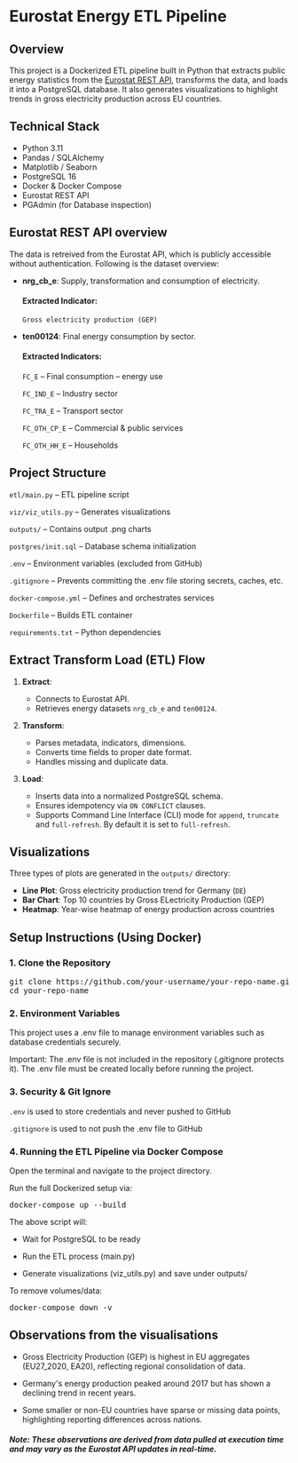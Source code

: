 # Eurostat Energy ETL Pipeline

## Overview

This project is a Dockerized ETL pipeline built in Python that extracts public energy statistics from the [Eurostat REST API](https://ec.europa.eu/eurostat/web/main/home), transforms the data, and loads it into a PostgreSQL database. It also generates visualizations to highlight trends in gross electricity production across EU countries.


## Technical Stack
- Python 3.11
- Pandas / SQLAlchemy
- Matplotlib / Seaborn
- PostgreSQL 16
- Docker & Docker Compose
- Eurostat REST API
- PGAdmin (for Database inspection)


## Eurostat REST API overview
The data is retreived from the Eurostat API, which is publicly accessible without authentication.
Following is the dataset overview:
- **nrg_cb_e**: Supply, transformation and consumption of electricity.
     #### Extracted Indicator:
     `Gross electricity production (GEP)`
- **ten00124**: Final energy consumption by sector.
     #### Extracted Indicators:
     `FC_E` – Final consumption – energy use
  
     `FC_IND_E` – Industry sector
  
     `FC_TRA_E` – Transport sector
  
     `FC_OTH_CP_E` – Commercial & public services
  
     `FC_OTH_HH_E` – Households


## Project Structure
`etl/main.py` – ETL pipeline script

`viz/viz_utils.py` – Generates visualizations

`outputs/` – Contains output .png charts

`postgres/init.sql` – Database schema initialization

`.env` – Environment variables (excluded from GitHub)

`.gitignore` – Prevents committing the .env file storing secrets, caches, etc.

`docker-compose.yml` – Defines and orchestrates services

`Dockerfile` – Builds ETL container

`requirements.txt` – Python dependencies


## Extract Transform Load (ETL) Flow

1. **Extract**:
   - Connects to Eurostat API.
   - Retrieves energy datasets `nrg_cb_e` and `ten00124`.

2. **Transform**:
   - Parses metadata, indicators, dimensions.
   - Converts time fields to proper date format.
   - Handles missing and duplicate data.

3. **Load**:
   - Inserts data into a normalized PostgreSQL schema.
   - Ensures idempotency via `ON CONFLICT` clauses.
   - Supports Command Line Interface (CLI) mode for `append`, `truncate` and `full-refresh`. By default it is set to `full-refresh`. 


## Visualizations

Three types of plots are generated in the `outputs/` directory:

- **Line Plot**: Gross electricity production trend for Germany (`DE`)
- **Bar Chart**: Top 10 countries by Gross ELectricity Production (GEP)
- **Heatmap**: Year-wise heatmap of energy production across countries


## Setup Instructions (Using Docker)

### 1. Clone the Repository
<pre>
git clone https://github.com/your-username/your-repo-name.git
cd your-repo-name
</pre>

### 2. Environment Variables

This project uses a .env file to manage environment variables such as database credentials securely.

Important: The .env file is not included in the repository (.gitignore protects it). The .env file must be created locally before running the project.

### 3. Security & Git Ignore

`.env` is used to store credentials and never pushed to GitHub

`.gitignore` is used to not push the .env file to GitHub

### 4. Running the ETL Pipeline via Docker Compose

Open the terminal and navigate to the project directory.

Run the full Dockerized setup via:

<pre>
docker-compose up --build
</pre>

The above script will:

- Wait for PostgreSQL to be ready

- Run the ETL process (main.py)

- Generate visualizations (viz_utils.py) and save under outputs/

To remove volumes/data:

<pre>
docker-compose down -v
</pre>

## Observations from the visualisations

- Gross Electricity Production (GEP) is highest in EU aggregates (EU27_2020, EA20), reflecting regional consolidation of data.

- Germany's energy production peaked around 2017 but has shown a declining trend in recent years.
  
- Some smaller or non-EU countries have sparse or missing data points, highlighting reporting differences across nations.

##### Note: These observations are derived from data pulled at execution time and may vary as the Eurostat API updates in real-time.






